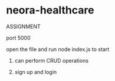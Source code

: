 # neora-healthcare
ASSIGNMENT

port 5000 


open the file and run node index.js to start 


1. can perform  CRUD operations 

2. sign up and login 
